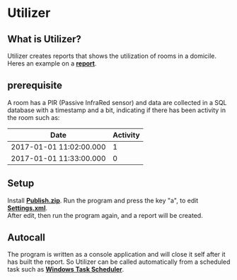 Utilizer
=====================

## What is Utilizer?
Utilizer creates reports that shows the utilization of rooms in a domicile.
Heres an example on a [**report**](https://github.com/kenbochr/Utilizer/blob/master/Example/Example%20on%20a%20real%20report.xlsx).


## prerequisite
A room has a PIR (Passive InfraRed sensor) and data are collected in a SQL database with a timestamp and a bit, indicating if there has been activity in the room such as:

Date                    | Activity
------------------------|---------
2017-01-01 11:02:00.000 | 1
2017-01-01 11:33:00.000 | 0

## Setup
Install [**Publish.zip**](https://github.com/kenbochr/Utilizer/blob/master/Example/Publish.zip).
Run the program and press the key "a", to edit [**Settings.xml**](https://github.com/kenbochr/Utilizer/blob/master/PirReg/Settings.xml).  
After edit, then run the program again, and a report will be created.

## Autocall
The program is written as a console application and will close it self after it has built the report. So Utilizer can be called automatically from a scheduled task such as [**Windows Task Scheduler**](https://msdn.microsoft.com/da-dk/library/windows/desktop/aa383614(v=vs.85).aspx). 

